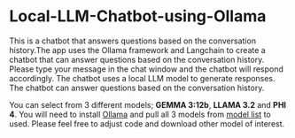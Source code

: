 # Local-LLM-Chatbot-using-Ollama
This is a chatbot that answers questions based on the conversation history.The app uses the Ollama framework and Langchain to create a chatbot that can answer questions 
based on the conversation history. Please type your message in the chat window and the chatbot will respond accordingly. The chatbot uses a local LLM model to generate responses. The chatbot can answer questions based on the conversation history.

You can select from 3 different models; **GEMMA 3:12b**, **LLAMA 3.2** and **PHI 4**. You will need to install [Ollama](https://ollama.com/) and pull all 3 models from [model list](https://ollama.com/search) to used. Please feel free to adjust code and download other model of interest.
